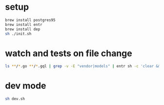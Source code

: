 # setup
```bash
brew install postgres95
brew install entr
brew install dep
sh ./init.sh
```

# watch and tests on file change
```bash
ls **/*.go **/*.gql | grep -v -E "vendor|models" | entr sh -c 'clear && date +"%T" && go test -v ./graphql/... . ./services/...'
```

# dev mode
```bash
sh dev.sh
```
